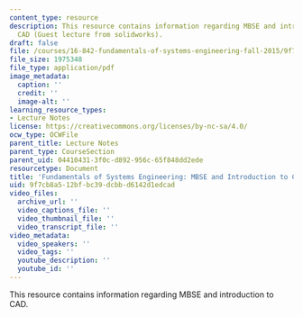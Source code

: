 ```yaml
---
content_type: resource
description: This resource contains information regarding MBSE and introduction to
  CAD (Guest lecture from solidworks).
draft: false
file: /courses/16-842-fundamentals-of-systems-engineering-fall-2015/9f7cb8a512bfbc39dcbbd6142d1edcad_MIT16_842F15_Ses7Mastr_Sol.pdf
file_size: 1975348
file_type: application/pdf
image_metadata:
  caption: ''
  credit: ''
  image-alt: ''
learning_resource_types:
- Lecture Notes
license: https://creativecommons.org/licenses/by-nc-sa/4.0/
ocw_type: OCWFile
parent_title: Lecture Notes
parent_type: CourseSection
parent_uid: 04410431-3f0c-d892-956c-65f848dd2ede
resourcetype: Document
title: 'Fundamentals of Systems Engineering: MBSE and Introduction to CAD'
uid: 9f7cb8a5-12bf-bc39-dcbb-d6142d1edcad
video_files:
  archive_url: ''
  video_captions_file: ''
  video_thumbnail_file: ''
  video_transcript_file: ''
video_metadata:
  video_speakers: ''
  video_tags: ''
  youtube_description: ''
  youtube_id: ''
---
```

This resource contains information regarding MBSE and introduction to CAD.